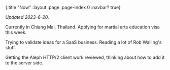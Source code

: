 {:title "Now"
 :layout :page
 :page-index 0
 :navbar? true}

_Updated 2023-6-20._

Currently in Chiang Mai, Thailand. Applying for martial arts education visa this week.

Trying to validate ideas for a SaaS business. Reading a lot of Rob Walling's stuff.

Getting the Aleph HTTP/2 client work reviewed, thinking about how to add it to the server side.